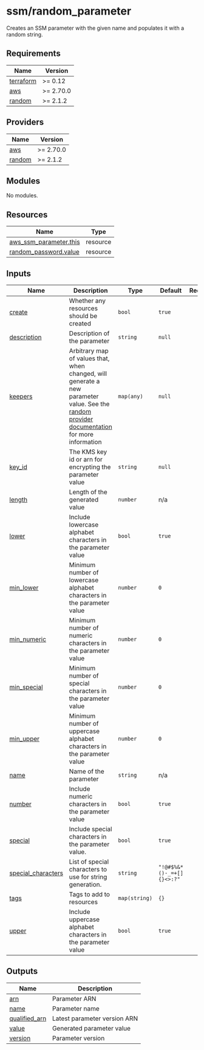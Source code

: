 # ssm/random_parameter

Creates an SSM parameter with the given name and populates it with a random string.

<!-- BEGIN_TF_DOCS -->
## Requirements

| Name | Version |
|------|---------|
| <a name="requirement_terraform"></a> [terraform](#requirement\_terraform) | >= 0.12 |
| <a name="requirement_aws"></a> [aws](#requirement\_aws) | >= 2.70.0 |
| <a name="requirement_random"></a> [random](#requirement\_random) | >= 2.1.2 |

## Providers

| Name | Version |
|------|---------|
| <a name="provider_aws"></a> [aws](#provider\_aws) | >= 2.70.0 |
| <a name="provider_random"></a> [random](#provider\_random) | >= 2.1.2 |

## Modules

No modules.

## Resources

| Name | Type |
|------|------|
| [aws_ssm_parameter.this](https://registry.terraform.io/providers/hashicorp/aws/latest/docs/resources/ssm_parameter) | resource |
| [random_password.value](https://registry.terraform.io/providers/hashicorp/random/latest/docs/resources/password) | resource |

## Inputs

| Name | Description | Type | Default | Required |
|------|-------------|------|---------|:--------:|
| <a name="input_create"></a> [create](#input\_create) | Whether any resources should be created | `bool` | `true` | no |
| <a name="input_description"></a> [description](#input\_description) | Description of the parameter | `string` | `null` | no |
| <a name="input_keepers"></a> [keepers](#input\_keepers) | Arbitrary map of values that, when changed, will generate a new parameter value. See the [random provider documentation](https://registry.terraform.io/providers/hashicorp/random/latest/docs#resource-keepers) for more information | `map(any)` | `null` | no |
| <a name="input_key_id"></a> [key\_id](#input\_key\_id) | The KMS key id or arn for encrypting the parameter value | `string` | `null` | no |
| <a name="input_length"></a> [length](#input\_length) | Length of the generated value | `number` | n/a | yes |
| <a name="input_lower"></a> [lower](#input\_lower) | Include lowercase alphabet characters in the parameter value | `bool` | `true` | no |
| <a name="input_min_lower"></a> [min\_lower](#input\_min\_lower) | Minimum number of lowercase alphabet characters in the parameter value | `number` | `0` | no |
| <a name="input_min_numeric"></a> [min\_numeric](#input\_min\_numeric) | Minimum number of numeric characters in the parameter value | `number` | `0` | no |
| <a name="input_min_special"></a> [min\_special](#input\_min\_special) | Minimum number of special characters in the parameter value | `number` | `0` | no |
| <a name="input_min_upper"></a> [min\_upper](#input\_min\_upper) | Minimum number of uppercase alphabet characters in the parameter value | `number` | `0` | no |
| <a name="input_name"></a> [name](#input\_name) | Name of the parameter | `string` | n/a | yes |
| <a name="input_number"></a> [number](#input\_number) | Include numeric characters in the parameter value | `bool` | `true` | no |
| <a name="input_special"></a> [special](#input\_special) | Include special characters in the parameter value. | `bool` | `true` | no |
| <a name="input_special_characters"></a> [special\_characters](#input\_special\_characters) | List of special characters to use for string generation. | `string` | `"!@#$%&*()-_=+[]{}<>:?"` | no |
| <a name="input_tags"></a> [tags](#input\_tags) | Tags to add to resources | `map(string)` | `{}` | no |
| <a name="input_upper"></a> [upper](#input\_upper) | Include uppercase alphabet characters in the parameter value | `bool` | `true` | no |

## Outputs

| Name | Description |
|------|-------------|
| <a name="output_arn"></a> [arn](#output\_arn) | Parameter ARN |
| <a name="output_name"></a> [name](#output\_name) | Parameter name |
| <a name="output_qualified_arn"></a> [qualified\_arn](#output\_qualified\_arn) | Latest parameter version ARN |
| <a name="output_value"></a> [value](#output\_value) | Generated parameter value |
| <a name="output_version"></a> [version](#output\_version) | Parameter version |
<!-- END_TF_DOCS -->
